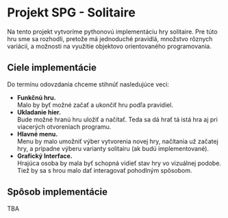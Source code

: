 # Projekt SPG - Solitaire
Na tento projekt vytvoríme pythonovú implementáciu hry solitaire. Pre túto hru sme sa rozhodli, pretože má jednoduché pravidlá, množstvo rôznych variácií, a možnosti na využitie objektovo orientovaného programovania.

## Ciele implementácie
Do termínu odovzdania chceme stihnúť nasledujúce veci:
- <b>Funkčnú hru.</b><br>
Malo by byť možné začať a ukončiť hru podľa pravidiel.
- <b>Ukladanie hier.</b><br>
Bude možné hranú hru uložiť a načítať. Teda sa dá hrať tá istá hra aj pri viacerých otvoreniach programu.
- <b>Hlavné menu.</b><br>
Menu by malo umožniť výber vytvorenia novej hry, načítania už začatej hry, a prípadne výberu varianty solitairu (ak budú implementované).
- <b>Grafický Interface.</b><br>
Hrajúca osoba by mala byť schopná vidieť stav hry vo vizuálnej podobe. Tiež by sa s hrou malo dať interagovať pohodlným spôsobom.

## Spôsob implementácie
TBA
